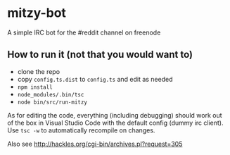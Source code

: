 mitzy-bot
=========

A simple IRC bot for the #reddit channel on freenode

How to run it (not that you would want to)
------------------------------------------

* clone the repo
* copy `config.ts.dist` to `config.ts` and edit as needed
* `npm install`
* `node_modules/.bin/tsc`
* `node bin/src/run-mitzy`

As for editing the code, everything (including debugging) should work out of the box in Visual Studio Code
with the default config (dummy irc client). Use `tsc -w` to automatically recompile on changes.

Also see http://hackles.org/cgi-bin/archives.pl?request=305
